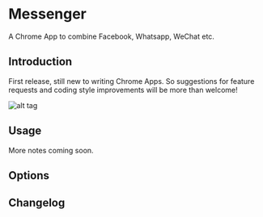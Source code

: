 # Messenger

A Chrome App to combine Facebook, Whatsapp, WeChat etc.

## Introduction
First release, still new to writing Chrome Apps. So suggestions for feature requests and coding style improvements will be more than welcome!

![alt tag](http://jchui.me/files/github/messenger-ss1.png)

## Usage
More notes coming soon.

## Options

## Changelog